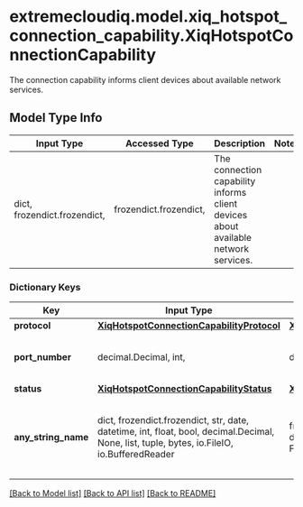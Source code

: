 # extremecloudiq.model.xiq_hotspot_connection_capability.XiqHotspotConnectionCapability

The connection capability informs client devices about available network services.

## Model Type Info
Input Type | Accessed Type | Description | Notes
------------ | ------------- | ------------- | -------------
dict, frozendict.frozendict,  | frozendict.frozendict,  | The connection capability informs client devices about available network services. | 

### Dictionary Keys
Key | Input Type | Accessed Type | Description | Notes
------------ | ------------- | ------------- | ------------- | -------------
**protocol** | [**XiqHotspotConnectionCapabilityProtocol**](XiqHotspotConnectionCapabilityProtocol.md) | [**XiqHotspotConnectionCapabilityProtocol**](XiqHotspotConnectionCapabilityProtocol.md) |  | 
**port_number** | decimal.Decimal, int,  | decimal.Decimal,  | The port number. | value must be a 32 bit integer
**status** | [**XiqHotspotConnectionCapabilityStatus**](XiqHotspotConnectionCapabilityStatus.md) | [**XiqHotspotConnectionCapabilityStatus**](XiqHotspotConnectionCapabilityStatus.md) |  | 
**any_string_name** | dict, frozendict.frozendict, str, date, datetime, int, float, bool, decimal.Decimal, None, list, tuple, bytes, io.FileIO, io.BufferedReader | frozendict.frozendict, str, BoolClass, decimal.Decimal, NoneClass, tuple, bytes, FileIO | any string name can be used but the value must be the correct type | [optional]

[[Back to Model list]](../../README.md#documentation-for-models) [[Back to API list]](../../README.md#documentation-for-api-endpoints) [[Back to README]](../../README.md)

